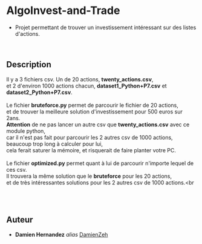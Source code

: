 
# AlgoInvest-and-Trade


- Projet permettant de trouver un investissement intéressant sur des listes d'actions.<br/>
<br>

## Description


Il y a 3 fichiers csv. Un de 20 actions, **twenty_actions.csv**, <br>
et 2 d'environ 1000 actions chacun, **dataset1_Python+P7.csv** et **dataset2_Python+P7.csv**.<br>
<br>
Le fichier **bruteforce.py** permet de parcourir le fichier de 20 actions, <br>
et de trouver la meilleure solution d'investissement pour 500 euros sur 2ans.<br>
**Attention** de ne pas lancer un autre csv que **twenty_actions.csv** avec ce module python, <br>
car il n'est pas fait pour parcourir les 2 autres csv de 1000 actions, beaucoup trop long à calculer pour lui, <br>
cela ferait saturer la mémoire, et risquerait de faire planter votre PC.<br>
<br>
Le fichier **optimized.py** permet quant à lui de parcourir n'importe lequel de ces csv.<br>
Il trouvera la même solution que le **bruteforce** pour les 20 actions, <br>
et de très intéressantes solutions pour les 2 autres csv de 1000 actions.<br

<br><br>
## Auteur

* **Damien Hernandez** _alias_ [DamienZeh](https://damienhernandez.fr/)
<br>